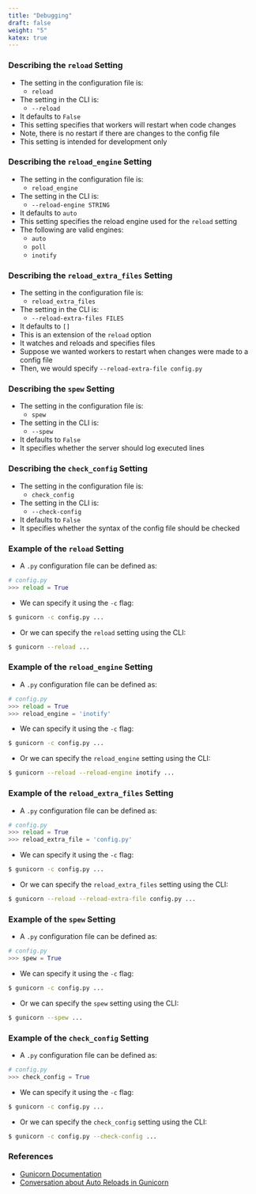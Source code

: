 ```yaml
---
title: "Debugging"
draft: false
weight: "5"
katex: true
---
```


### Describing the `reload` Setting
- The setting in the configuration file is:
	- `reload`
- The setting in the CLI is:
	- `--reload`
- It defaults to `False`
- This setting specifies that workers will restart when code changes
- Note, there is no restart if there are changes to the config file
- This setting is intended for development only

### Describing the `reload_engine` Setting
- The setting in the configuration file is:
	- `reload_engine`
- The setting in the CLI is:
	- `--reload-engine STRING`
- It defaults to `auto`
- This setting specifies the reload engine used for the `reload` setting
- The following are valid engines:
	- `auto`
	- `poll`
	- `inotify`

### Describing the `reload_extra_files` Setting
- The setting in the configuration file is:
	- `reload_extra_files`
- The setting in the CLI is:
	- `--reload-extra-files FILES`
- It defaults to `[]`
- This is an extension of the `reload` option
- It watches and reloads and specifies files
- Suppose we wanted workers to restart when changes were made to a config file
- Then, we would specify `--reload-extra-file config.py`

### Describing the `spew` Setting
- The setting in the configuration file is:
	- `spew`
- The setting in the CLI is:
	- `--spew`
- It defaults to `False`
- It specifies whether the server should log executed lines

### Describing the `check_config` Setting
- The setting in the configuration file is:
	- `check_config`
- The setting in the CLI is:
	- `--check-config`
- It defaults to `False`
- It specifies whether the syntax of the config file should be checked

### Example of the `reload` Setting
- A `.py` configuration file can be defined as:

```python
# config.py
>>> reload = True
```

- We can specify it using the `-c` flag:

```sh
$ gunicorn -c config.py ...
```

- Or we can specify the `reload` setting using the CLI:

```sh
$ gunicorn --reload ...
```

### Example of the `reload_engine` Setting
- A `.py` configuration file can be defined as:

```python
# config.py
>>> reload = True
>>> reload_engine = 'inotify'
```

- We can specify it using the `-c` flag:

```sh
$ gunicorn -c config.py ...
```

- Or we can specify the `reload_engine` setting using the CLI:

```sh
$ gunicorn --reload --reload-engine inotify ...
```

### Example of the `reload_extra_files` Setting
- A `.py` configuration file can be defined as:

```python
# config.py
>>> reload = True
>>> reload_extra_file = 'config.py'
```

- We can specify it using the `-c` flag:

```sh
$ gunicorn -c config.py ...
```

- Or we can specify the `reload_extra_files` setting using the CLI:

```sh
$ gunicorn --reload --reload-extra-file config.py ...
```

### Example of the `spew` Setting
- A `.py` configuration file can be defined as:

```python
# config.py
>>> spew = True
```

- We can specify it using the `-c` flag:

```sh
$ gunicorn -c config.py ...
```

- Or we can specify the `spew` setting using the CLI:

```sh
$ gunicorn --spew ...
```

### Example of the `check_config` Setting
- A `.py` configuration file can be defined as:

```python
# config.py
>>> check_config = True
```

- We can specify it using the `-c` flag:

```sh
$ gunicorn -c config.py ...
```

- Or we can specify the `check_config` setting using the CLI:

```sh
$ gunicorn -c config.py --check-config ...
```

### References
- [Gunicorn Documentation](https://docs.gunicorn.org/en/stable/settings.html#debugging)
- [Conversation about Auto Reloads in Gunicorn](https://stackoverflow.com/a/24893069/12777044)
